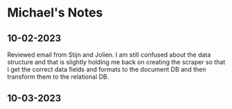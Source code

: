 # Michael's Notes

## 10-02-2023

Reviewed email from Stijn and Jolien. I am still confused about the data structure and that is slightly holding me back on creating the scraper so that I get the correct data fields and formats to the document DB and then transform them to the relational DB.

## 10-03-2023
